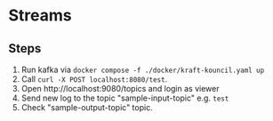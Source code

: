 # Streams

## Steps

1. Run kafka via `docker compose -f ./docker/kraft-kouncil.yaml up`
2. Call `curl -X POST localhost:8080/test`.
2. Open http://localhost:9080/topics and login as viewer
3. Send new log to the topic "sample-input-topic" e.g. `test`
4. Check "sample-output-topic" topic.

